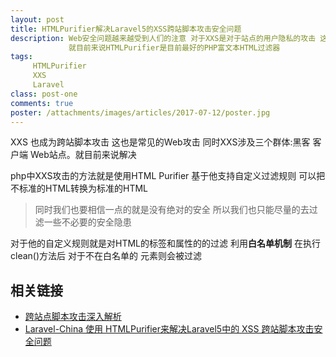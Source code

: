 ```yaml
---
layout: post
title: HTMLPurifier解决Laravel5的XSS跨站脚本攻击安全问题
description: Web安全问题越来越受到人们的注意 对于XXS是对于站点的用户隐私的攻击 这对于用户安全造成很大的隐患
             就目前来说HTMLPurifier是目前最好的PHP富文本HTML过滤器
tags:
     HTMLPurifier
     XXS
     Laravel
class: post-one
comments: true
poster: /attachments/images/articles/2017-07-12/poster.jpg
---
```


XXS 也成为跨站脚本攻击 这也是常见的Web攻击 同时XXS涉及三个群体:黑客 客户端 Web站点。就目前来说解决

php中XXS攻击的方法就是使用HTML Purifier  基于他支持自定义过滤规则 可以把不标准的HTML转换为标准的HTML

> 同时我们也要相信一点的就是没有绝对的安全 所以我们也只能尽量的去过滤一些不必要的安全隐患

对于他的自定义规则就是对HTML的标签和属性的的过滤 利用**白名单机制**  在执行clean()方法后 对于不在白名单的
元素则会被过滤




## 相关链接
- [跨站点脚本攻击深入解析](https://www.ibm.com/developerworks/cn/rational/08/0325_segal/)
- [Laravel-China 使用 HTMLPurifier来解决Laravel5中的 XSS 跨站脚本攻击安全问题](https://laravel-china.org/articles/4798/the-use-of-htmlpurifier-to-solve-the-xss-xss-attacks-of-security-problems-in-laravel)